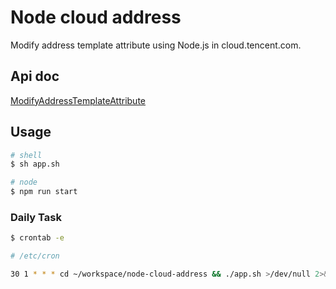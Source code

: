 # Node cloud address

Modify address template attribute using Node.js in cloud.tencent.com.

## Api doc

[ModifyAddressTemplateAttribute](https://console.cloud.tencent.com/api/explorer?Product=vpc&Version=2017-03-12&Action=ModifyAddressTemplateAttribute&SignVersion=)

## Usage

```bash
# shell
$ sh app.sh

# node
$ npm run start
```

### Daily Task

```bash
$ crontab -e
```

```bash
# /etc/cron

30 1 * * * cd ~/workspace/node-cloud-address && ./app.sh >/dev/null 2>&1
```
